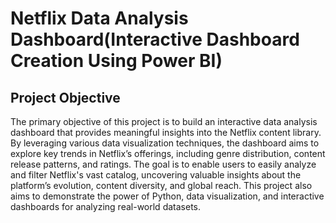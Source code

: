 # Netflix Data Analysis Dashboard(Interactive Dashboard Creation Using Power BI)
## Project Objective
The primary objective of this project is to build an interactive data analysis dashboard that provides meaningful insights into the Netflix content library. By leveraging various data visualization techniques, the dashboard aims to explore key trends in Netflix’s offerings, including genre distribution, content release patterns, and ratings. The goal is to enable users to easily analyze and filter Netflix's vast catalog, uncovering valuable insights about the platform’s evolution, content diversity, and global reach. This project also aims to demonstrate the power of Python, data visualization, and interactive dashboards for analyzing real-world datasets.
